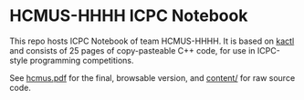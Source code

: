 # HCMUS-HHHH ICPC Notebook

This repo hosts ICPC Notebook of team HCMUS-HHHH. It is based on [kactl](https://github.com/kth-competitive-programming/kactl) and consists of 25 pages of copy-pasteable C++ code, for use in ICPC-style programming competitions.

See [hcmus.pdf](./hcmus.pdf) for the final, browsable version, and [content/](./content/) for raw source code.
